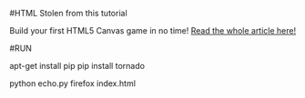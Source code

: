 
#HTML Stolen from this tutorial

Build your first HTML5 Canvas game in no time! [Read the whole article here!](http://www.lostdecadegames.com/how-to-make-a-simple-html5-canvas-game/)

#RUN

apt-get install pip
pip install tornado

python echo.py
firefox index.html
